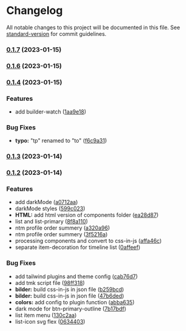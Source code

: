 # Changelog

All notable changes to this project will be documented in this file. See [standard-version](https://github.com/conventional-changelog/standard-version) for commit guidelines.

### [0.1.7](https://github.com/savyjs/marketplace-kit/compare/v0.1.4...v0.1.7) (2023-01-15)

### [0.1.6](https://github.com/savyjs/digimarket-kit/compare/v0.1.4...v0.1.6) (2023-01-15)

### [0.1.4](https://github.com/savyjs/digimarket-kit/compare/v0.1.3...v0.1.4) (2023-01-15)


### Features

* add builder-watch ([1aa9e18](https://github.com/savyjs/digimarket-kit/commit/1aa9e18d544804608933a5a6550f1bb997f461e4))


### Bug Fixes

* **typo:** "tp" renamed to "to" ([f6c9a31](https://github.com/savyjs/digimarket-kit/commit/f6c9a318815ad63a1241e2568ea25d93d4ed3a76))

### [0.1.3](https://github.com/savyjs/digimarket-kit/compare/v0.1.2...v0.1.3) (2023-01-14)

### [0.1.2](https://github.com/savyjs/tmk/compare/v0.1.0...v0.1.2) (2023-01-14)


### Features

* add darkMode ([a0712aa](https://github.com/savyjs/tmk/commit/a0712aa3723410df596ef7861d1098b155cde00a))
* darkMode styles ([599c023](https://github.com/savyjs/tmk/commit/599c0236f77739aae9847d9962180260e541fc25))
* **HTML:** add html version of components folder ([ea28d87](https://github.com/savyjs/tmk/commit/ea28d878ad6c0d73e377e47aba5e55447ccd57ae))
* list and list-primary ([8f8a110](https://github.com/savyjs/tmk/commit/8f8a110d71260319193a45dea8dd0e55bc7743d2))
* ntm profile order summery ([a320a96](https://github.com/savyjs/tmk/commit/a320a96af7b2c0d7cb42f2ad1270d16f50c84ac3))
* ntm profile order summery ([3f5216a](https://github.com/savyjs/tmk/commit/3f5216a153f6c12d61bd5e7b5bedc9514637c82e))
* processing components and convert to css-in-js ([affa46c](https://github.com/savyjs/tmk/commit/affa46ce8944c3e1f9dc2312c0a73db26c266726))
* separate item-decoration for timeline list ([0affeef](https://github.com/savyjs/tmk/commit/0affeef1037d17c9204b8154f36ef1c1c67dd783))


### Bug Fixes

* add tailwind plugins and theme config ([cab76d7](https://github.com/savyjs/tmk/commit/cab76d7450844ff5039436a9ca5340ae798dba3a))
* add tmk script file ([98ff318](https://github.com/savyjs/tmk/commit/98ff318317ad4d90a7d7507a568f8bb58f7ea6b4))
* **bilder:** build css-in-js in json file ([b259bcd](https://github.com/savyjs/tmk/commit/b259bcd04feefa01d5887d50122e0779fea4e512))
* **bilder:** build css-in-js in json file ([47b6ded](https://github.com/savyjs/tmk/commit/47b6dede8559c3c53658ccbea71df1a6b3b14ffc))
* **colors:** add config to plugin function ([abba635](https://github.com/savyjs/tmk/commit/abba6353347460d163606c28abc4db96fc8a18ab))
* dark mode for btn-primary-outline ([7b17bdf](https://github.com/savyjs/tmk/commit/7b17bdfc5ae27c634dc8cf881afd2340089f3d9c))
* list item menu ([130c2aa](https://github.com/savyjs/tmk/commit/130c2aa0c2a18756b011b7816b31c628e512bdb1))
* list-icon svg flex ([0634403](https://github.com/savyjs/tmk/commit/063440383a44535fe08a3ff46c6c9349e10e4d54))
